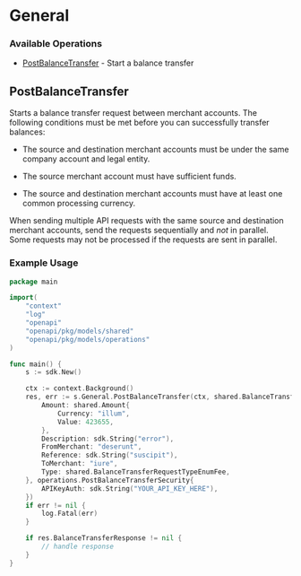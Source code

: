# General

### Available Operations

* [PostBalanceTransfer](#postbalancetransfer) - Start a balance transfer

## PostBalanceTransfer

Starts a balance transfer request between merchant accounts. The following conditions must be met before you can successfully transfer balances:

* The source and destination merchant accounts must be under the same company account and legal entity.

* The source merchant account must have sufficient funds.

* The source and destination merchant accounts must have at least one common processing currency.

When sending multiple API requests with the same source and destination merchant accounts, send the requests sequentially and *not* in parallel. Some requests may not be processed if the requests are sent in parallel.


### Example Usage

```go
package main

import(
	"context"
	"log"
	"openapi"
	"openapi/pkg/models/shared"
	"openapi/pkg/models/operations"
)

func main() {
    s := sdk.New()

    ctx := context.Background()
    res, err := s.General.PostBalanceTransfer(ctx, shared.BalanceTransferRequest{
        Amount: shared.Amount{
            Currency: "illum",
            Value: 423655,
        },
        Description: sdk.String("error"),
        FromMerchant: "deserunt",
        Reference: sdk.String("suscipit"),
        ToMerchant: "iure",
        Type: shared.BalanceTransferRequestTypeEnumFee,
    }, operations.PostBalanceTransferSecurity{
        APIKeyAuth: sdk.String("YOUR_API_KEY_HERE"),
    })
    if err != nil {
        log.Fatal(err)
    }

    if res.BalanceTransferResponse != nil {
        // handle response
    }
}
```

